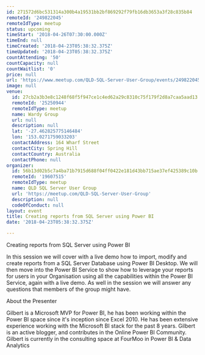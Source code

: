 ```yaml
---
id: 271572d6bc531314a300b4a19531bb2bf869292f79fb16db3653a3f28c835b84
remoteId: '249822045'
remoteIdType: meetup
status: upcoming
timeStart: '2018-04-26T07:30:00.000Z'
timeEnd: null
timeCreated: '2018-04-23T05:38:32.375Z'
timeUpdated: '2018-04-23T05:38:32.375Z'
countAttending: '50'
countCapacity: null
countWaitlist: '0'
price: null
url: 'https://www.meetup.com/QLD-SQL-Server-User-Group/events/249822045/'
image: null
venue:
  id: 27cb2a3b3e8c1248f68f5f947ce1c4ed62a29c8310c75f179f2d8a7caa5aad13
  remoteId: '25250944'
  remoteIdType: meetup
  name: Wardy Group
  url: null
  description: null
  lat: '-27.462825775146484'
  lon: '153.0271759033203'
  contactAddress: 164 Wharf Street
  contactCity: Spring Hill
  contactCountry: Australia
  contactPhone: null
organizer:
  id: 56b13d02b5c7a4ba71b7915d688f04ff0422e181d43bb715ae37ef425389c10b
  remoteId: '19607515'
  remoteIdType: meetup
  name: QLD SQL Server User Group
  url: 'https://meetup.com/QLD-SQL-Server-User-Group'
  description: null
  codeOfConduct: null
layout: event
title: Creating reports from SQL Server using Power BI
date: '2018-04-23T05:38:32.375Z'

---
```

<p>Creating reports from SQL Server using Power BI</p> <p>In this session we will cover with a live demo how to import, modify and create reports from a SQL Server Database using Power BI Desktop. We will then move into the Power BI Service to show how to leverage your reports for users in your Organisation using all the capabilities within the Power BI Service, again with a live demo. As well in the session we will answer any questions that members of the group might have.</p> <p>About the Presenter</p> <p>Gilbert is a Microsoft MVP for Power BI, he has been working within the Power BI space since it's inception since Excel 2010. He has been extensive experience working with the Microsoft BI stack for the past 8 years. Gilbert is an active blogger, and contributes in the Online Power BI Community. Gilbert is currently in the consulting space at FourMoo in Power BI &amp; Data Analytics</p>
